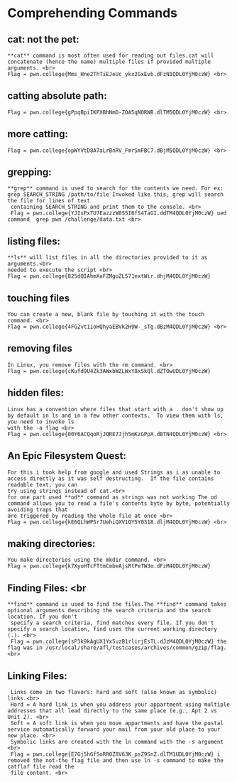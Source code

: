 # Comprehending Commands
## cat: not the pet: <br>
    **cat** command is most often used for reading out files.cat will concatenate (hence the name) multiple files if provided multiple arguments. <br>
    Flag = pwn.college{Mms_Hne2ThTiEJeUc_ykx2GxEvb.dFzN1QDL0YjM0czW} <br>
## catting absolute path: <br>
    Flag = pwn.college{gPpqBpiIKPXBhNmD-ZOA5qN0RWB.dlTM5QDL0YjM0czW} <br>
## more catting: <br>
    Flag = pwn.college{opWYVtD8A7aLrBnRV_FmrSmFBC7.dBjM5QDL0YjM0czW} <br>
## grepping: <br>
    **grep** command is used to search for the contents we need. For ex: grep SEARCH_STRING /path/to/file Invoked like this, grep will search the file for lines of text 
     containing SEARCH_STRING and print them to the console. <br>
     Flag = pwn.college{YJIxPxTU7EazzzW8S5I6fS4TaGI.ddTM4QDL0YjM0czW} ued command  grep pwn /challenge/data.txt <br>
## listing files: <br>
    **ls** will list files in all the directories provided to it as arguments.<br> 
    needed to execute the script <br>
    Flag = pwn.college{825dQIAhmXaFZMgoZL571extWir.dhjM4QDL0YjM0czW}
## touching files <br>
    You can create a new, blank file by touching it with the touch command. <br>
    Flag = pwn.college{4FG2vt1ioHQhyaEBVk2H9W-_sTg.dBzM4QDL0YjM0czW} <br>
## removing files <br>
    In Linux, you remove files with the rm command. <br>
    Flag = pwn.college{cKufd9U4Zk3AWxbWZLWxY8xSkQl.dZTOwUDL0YjM0czW}
## hidden files: <br>
    Linux has a convention where files that start with a . don't show up by default in ls and in a few other contexts.  To view them with ls, you need to invoke ls 
    with the -a flag <br>
    Flag = pwn.college{00Y6ACQqoRjJQRE7Jjh5mKzGPpX.dBTN4QDL0YjM0czW} <br>
## An Epic Filesystem Quest: <br>
    For this i took help from google and used Strings as i as unable to access directly as it was self destructing.  If the file contains readable text, you can 
    try using strings instead of cat.<br>
    for one part used **od** command as strings was not working The od command allows you to read a file's contents byte by byte, potentially avoiding traps that 
    are triggered by reading the whole file at once <br>
    Flag = pwn.college{kE6QLhWPSr7UehiQXV1QY5Y0318.dljM4QDL0YjM0czW} <br>
## making directories: <br>
    You make directories using the mkdir command. <br>
    Flag = pwn.college{k7XyoHTcFTtmCmbeAjsRtPeTW3m.dFzM4QDL0YjM0czW}
## Finding Files: <br
    **find** command is used to find the files.The **find** command takes optional arguments describing the search criteria and the search location. If you don't 
     specify a search criteria, find matches every file. If you don't specify a search location, find uses the current working directory (.). <br>
     Flag = pwn.college{sP3k9kAgUX1Yx5uzB1rlirjEsTL.dJzM4QDL0YjM0czW} the flag was in /usr/local/share/afl/testcases/archives/common/gzip/flag. <br>
## Linking Files: <br>
     Links come in two flavors: hard and soft (also known as symbolic) links.<br>
     Hard = A hard link is when you address your appartment using multiple addresses that all lead directly to the same place (e.g., Apt 2 vs Unit 2). <br>
     Soft = A soft link is when you move appartments and have the postal service automatically forward your mail from your old place to your new place. <br>
     Symbolic links are created with the ln command with the -s argument <br>
     Flag = pwn.college{E7Gj5hGfSoRR0Z8V63K_psZ9SnZ.dlTM1UDL0YjM0czW} i removed the not-the flag file and then use ln -s command to make the catflaf file read the 
     file content. <br>
    
     
    


    

